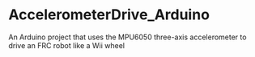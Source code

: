 AccelerometerDrive_Arduino
==========================

An Arduino project that uses the MPU6050 three-axis accelerometer to drive an FRC robot like a Wii wheel
